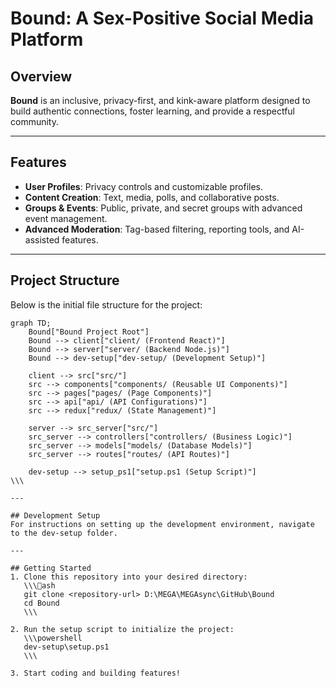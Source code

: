 # Bound: A Sex-Positive Social Media Platform

## Overview
**Bound** is an inclusive, privacy-first, and kink-aware platform designed to build authentic connections, foster learning, and provide a respectful community.

---

## Features
- **User Profiles**: Privacy controls and customizable profiles.
- **Content Creation**: Text, media, polls, and collaborative posts.
- **Groups & Events**: Public, private, and secret groups with advanced event management.
- **Advanced Moderation**: Tag-based filtering, reporting tools, and AI-assisted features.

---

## Project Structure
Below is the initial file structure for the project:

```mermaid
graph TD;
    Bound["Bound Project Root"]
    Bound --> client["client/ (Frontend React)"]
    Bound --> server["server/ (Backend Node.js)"]
    Bound --> dev-setup["dev-setup/ (Development Setup)"]

    client --> src["src/"]
    src --> components["components/ (Reusable UI Components)"]
    src --> pages["pages/ (Page Components)"]
    src --> api["api/ (API Configurations)"]
    src --> redux["redux/ (State Management)"]

    server --> src_server["src/"]
    src_server --> controllers["controllers/ (Business Logic)"]
    src_server --> models["models/ (Database Models)"]
    src_server --> routes["routes/ (API Routes)"]

    dev-setup --> setup_ps1["setup.ps1 (Setup Script)"]
\\\

---

## Development Setup
For instructions on setting up the development environment, navigate to the dev-setup folder. 

---

## Getting Started
1. Clone this repository into your desired directory:
   \\\ash
   git clone <repository-url> D:\MEGA\MEGAsync\GitHub\Bound
   cd Bound
   \\\

2. Run the setup script to initialize the project:
   \\\powershell
   dev-setup\setup.ps1
   \\\

3. Start coding and building features!
